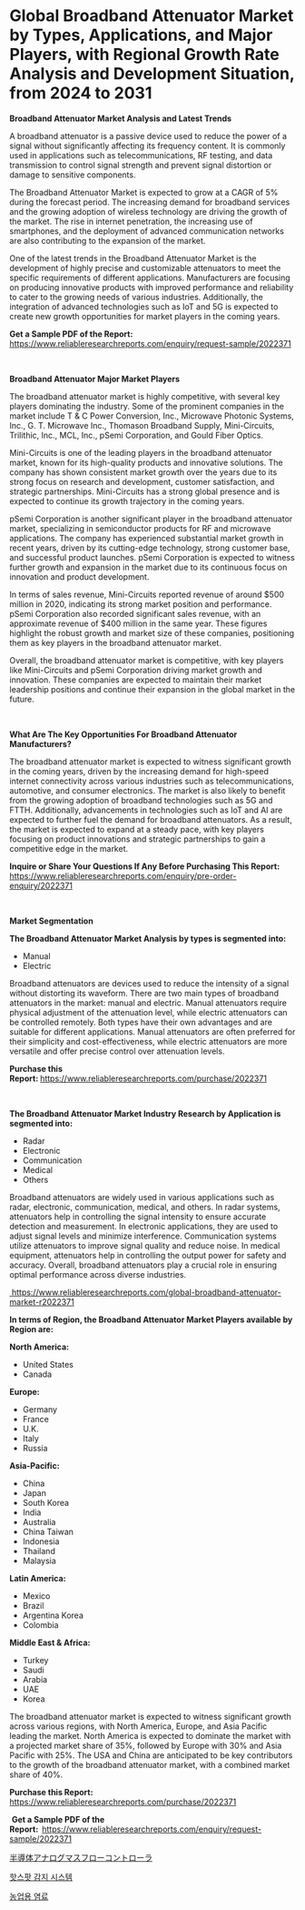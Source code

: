 <p><h1>Global Broadband Attenuator Market by Types, Applications, and Major Players, with Regional Growth Rate Analysis and Development Situation, from 2024 to 2031</h1></p><p><strong>Broadband Attenuator Market Analysis and Latest Trends</strong></p>
<p><p>A broadband attenuator is a passive device used to reduce the power of a signal without significantly affecting its frequency content. It is commonly used in applications such as telecommunications, RF testing, and data transmission to control signal strength and prevent signal distortion or damage to sensitive components.</p><p>The Broadband Attenuator Market is expected to grow at a CAGR of 5% during the forecast period. The increasing demand for broadband services and the growing adoption of wireless technology are driving the growth of the market. The rise in internet penetration, the increasing use of smartphones, and the deployment of advanced communication networks are also contributing to the expansion of the market.</p><p>One of the latest trends in the Broadband Attenuator Market is the development of highly precise and customizable attenuators to meet the specific requirements of different applications. Manufacturers are focusing on producing innovative products with improved performance and reliability to cater to the growing needs of various industries. Additionally, the integration of advanced technologies such as IoT and 5G is expected to create new growth opportunities for market players in the coming years.</p></p>
<p><strong>Get a Sample PDF of the Report:&nbsp;</strong> <a href="https://www.reliableresearchreports.com/enquiry/request-sample/2022371">https://www.reliableresearchreports.com/enquiry/request-sample/2022371</a></p>
<p>&nbsp;</p>
<p><strong>Broadband Attenuator Major Market Players</strong></p>
<p><p>The broadband attenuator market is highly competitive, with several key players dominating the industry. Some of the prominent companies in the market include T & C Power Conversion, Inc., Microwave Photonic Systems, Inc., G. T. Microwave Inc., Thomason Broadband Supply, Mini-Circuits, Trilithic, Inc., MCL, Inc., pSemi Corporation, and Gould Fiber Optics.</p><p>Mini-Circuits is one of the leading players in the broadband attenuator market, known for its high-quality products and innovative solutions. The company has shown consistent market growth over the years due to its strong focus on research and development, customer satisfaction, and strategic partnerships. Mini-Circuits has a strong global presence and is expected to continue its growth trajectory in the coming years.</p><p>pSemi Corporation is another significant player in the broadband attenuator market, specializing in semiconductor products for RF and microwave applications. The company has experienced substantial market growth in recent years, driven by its cutting-edge technology, strong customer base, and successful product launches. pSemi Corporation is expected to witness further growth and expansion in the market due to its continuous focus on innovation and product development.</p><p>In terms of sales revenue, Mini-Circuits reported revenue of around $500 million in 2020, indicating its strong market position and performance. pSemi Corporation also recorded significant sales revenue, with an approximate revenue of $400 million in the same year. These figures highlight the robust growth and market size of these companies, positioning them as key players in the broadband attenuator market.</p><p>Overall, the broadband attenuator market is competitive, with key players like Mini-Circuits and pSemi Corporation driving market growth and innovation. These companies are expected to maintain their market leadership positions and continue their expansion in the global market in the future.</p></p>
<p>&nbsp;</p>
<p><strong>What Are The Key Opportunities For Broadband Attenuator Manufacturers?</strong></p>
<p><p>The broadband attenuator market is expected to witness significant growth in the coming years, driven by the increasing demand for high-speed internet connectivity across various industries such as telecommunications, automotive, and consumer electronics. The market is also likely to benefit from the growing adoption of broadband technologies such as 5G and FTTH. Additionally, advancements in technologies such as IoT and AI are expected to further fuel the demand for broadband attenuators. As a result, the market is expected to expand at a steady pace, with key players focusing on product innovations and strategic partnerships to gain a competitive edge in the market.</p></p>
<p><strong>Inquire or Share Your Questions If Any Before Purchasing This Report:</strong> <a href="https://www.reliableresearchreports.com/enquiry/pre-order-enquiry/2022371">https://www.reliableresearchreports.com/enquiry/pre-order-enquiry/2022371</a></p>
<p>&nbsp;</p>
<p><strong>Market Segmentation</strong></p>
<p><strong>The Broadband Attenuator Market Analysis by types is segmented into:</strong></p>
<p><ul><li>Manual</li><li>Electric</li></ul></p>
<p><p>Broadband attenuators are devices used to reduce the intensity of a signal without distorting its waveform. There are two main types of broadband attenuators in the market: manual and electric. Manual attenuators require physical adjustment of the attenuation level, while electric attenuators can be controlled remotely. Both types have their own advantages and are suitable for different applications. Manual attenuators are often preferred for their simplicity and cost-effectiveness, while electric attenuators are more versatile and offer precise control over attenuation levels.</p></p>
<p><strong>Purchase this Report:&nbsp;</strong><a href="https://www.reliableresearchreports.com/purchase/2022371">https://www.reliableresearchreports.com/purchase/2022371</a></p>
<p>&nbsp;</p>
<p><strong>The Broadband Attenuator Market Industry Research by Application is segmented into:</strong></p>
<p><ul><li>Radar</li><li>Electronic</li><li>Communication</li><li>Medical</li><li>Others</li></ul></p>
<p><p>Broadband attenuators are widely used in various applications such as radar, electronic, communication, medical, and others. In radar systems, attenuators help in controlling the signal intensity to ensure accurate detection and measurement. In electronic applications, they are used to adjust signal levels and minimize interference. Communication systems utilize attenuators to improve signal quality and reduce noise. In medical equipment, attenuators help in controlling the output power for safety and accuracy. Overall, broadband attenuators play a crucial role in ensuring optimal performance across diverse industries.</p></p>
<p><a href="https://www.reliableresearchreports.com/global-broadband-attenuator-market-r2022371">&nbsp;https://www.reliableresearchreports.com/global-broadband-attenuator-market-r2022371</a></p>
<p><strong>In terms of Region, the Broadband Attenuator Market Players available by Region are:</strong></p>
<p>
    <p> <strong> North America: </strong>
        <ul>
            <li>United States</li>
            <li>Canada</li>
        </ul>
        </p> 
    <p> <strong> Europe: </strong>
        <ul>
            <li>Germany</li>
            <li>France</li>
            <li>U.K.</li>
            <li>Italy</li>
            <li>Russia</li>
        </ul>
        </p> 
    <p> <strong> Asia-Pacific: </strong>
        <ul>
            <li>China</li>
            <li>Japan</li>
            <li>South Korea</li>
            <li>India</li>
            <li>Australia</li>
            <li>China Taiwan</li>
            <li>Indonesia</li>
            <li>Thailand</li>
            <li>Malaysia</li>
        </ul>
        </p> 
    <p> <strong> Latin America: </strong>
        <ul>
            <li>Mexico</li>
            <li>Brazil</li>
            <li>Argentina Korea</li>
            <li>Colombia</li>
        </ul>
        </p> 
    <p> <strong> Middle East & Africa: </strong>
        <ul>
            <li>Turkey</li>
            <li>Saudi</li>
            <li>Arabia</li>
            <li>UAE</li>
            <li>Korea</li>
        </ul>
    </p>
    </p>
<p><p>The broadband attenuator market is expected to witness significant growth across various regions, with North America, Europe, and Asia Pacific leading the market. North America is expected to dominate the market with a projected market share of 35%, followed by Europe with 30% and Asia Pacific with 25%. The USA and China are anticipated to be key contributors to the growth of the broadband attenuator market, with a combined market share of 40%.</p></p>
<p><strong>Purchase this Report: </strong><a href="https://www.reliableresearchreports.com/purchase/2022371">https://www.reliableresearchreports.com/purchase/2022371</a></p>
<p>&nbsp;<strong>Get a Sample PDF of the Report:&nbsp;&nbsp;</strong><a href="https://www.reliableresearchreports.com/enquiry/request-sample/2022371">https://www.reliableresearchreports.com/enquiry/request-sample/2022371</a></p>
<p><strong></strong></p>
<p><p><a href="https://medium.com/@bl2501989/%E5%8D%8A%E5%B0%8E%E4%BD%93%E3%82%A2%E3%83%8A%E3%83%AD%E3%82%B0%E3%83%9E%E3%82%B9%E3%83%95%E3%83%AD%E3%83%BC%E3%82%B3%E3%83%B3%E3%83%88%E3%83%AD%E3%83%BC%E3%83%A9%E3%83%BC%E5%B8%82%E5%A0%B4%E3%81%AE%E4%BA%88%E6%B8%AC-%E5%B8%82%E5%A0%B4%E5%8B%95%E5%90%91-%E3%81%8A%E3%82%88%E3%81%B3%E5%BD%B1%E9%9F%BF%E5%88%86%E6%9E%90-2024%E5%B9%B4-2031%E5%B9%B4-f43806d1376b">半導体アナログマスフローコントローラ</a></p><p><a href="https://medium.com/@elod.85/%ED%95%AB%EC%8A%A4%ED%8C%9F-%ED%83%90%EC%A7%80-%EC%8B%9C%EC%8A%A4%ED%85%9C-%EC%8B%9C%EC%9E%A5-%EC%98%88%EC%B8%A1-%EC%8B%9C%EC%9E%A5-%EB%8F%99%ED%96%A5-%EB%B0%8F-%EC%98%81%ED%96%A5-%EB%B6%84%EC%84%9D-2024-2031-46f3cf6a951e">핫스팟 감지 시스템</a></p><p><a href="https://medium.com/@jomosley1999/%EB%86%8D%EC%97%85-%EC%97%BC%EB%A3%8C-%EC%8B%9C%EC%9E%A5-%EA%B7%9C%EB%AA%A8%EC%97%90-%EB%8C%80%ED%95%9C-%ED%86%B5%EC%B0%B0%EB%A0%A5%EC%9D%80-2024%EB%85%84%EB%B6%80%ED%84%B0-2031%EB%85%84%EA%B9%8C%EC%A7%80-%EC%9D%98-cagr%EB%A1%9C-%ED%99%95%EB%8C%80%EB%90%98%EA%B3%A0-%EC%9E%88%EC%8A%B5%EB%8B%88%EB%8B%A4-be7599d71ebf">농업용 염료</a></p></p>